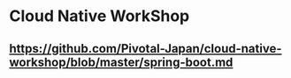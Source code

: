 # Cloud Native WorkShop

https://github.com/Pivotal-Japan/cloud-native-workshop/blob/master/spring-boot.md
--

